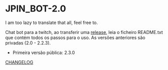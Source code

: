 # JPIN_BOT-2.0

I am too lazy to translate that all, feel free to.

Chat bot para a twitch, ao transferir uma [release](https://github.com/JPTronPT/JPIN_BOT-2.0/releases), leia o ficheiro README.txt que contém todos os passos para o uso.
 As versões anteriores são privadas (2.0 - 2.2.3).
- Primeira versão pública: 2.3.0

[CHANGELOG](https://github.com/JPTronPT/JPIN_BOT-2.0/blob/main/CHANGELOG.txt) 

